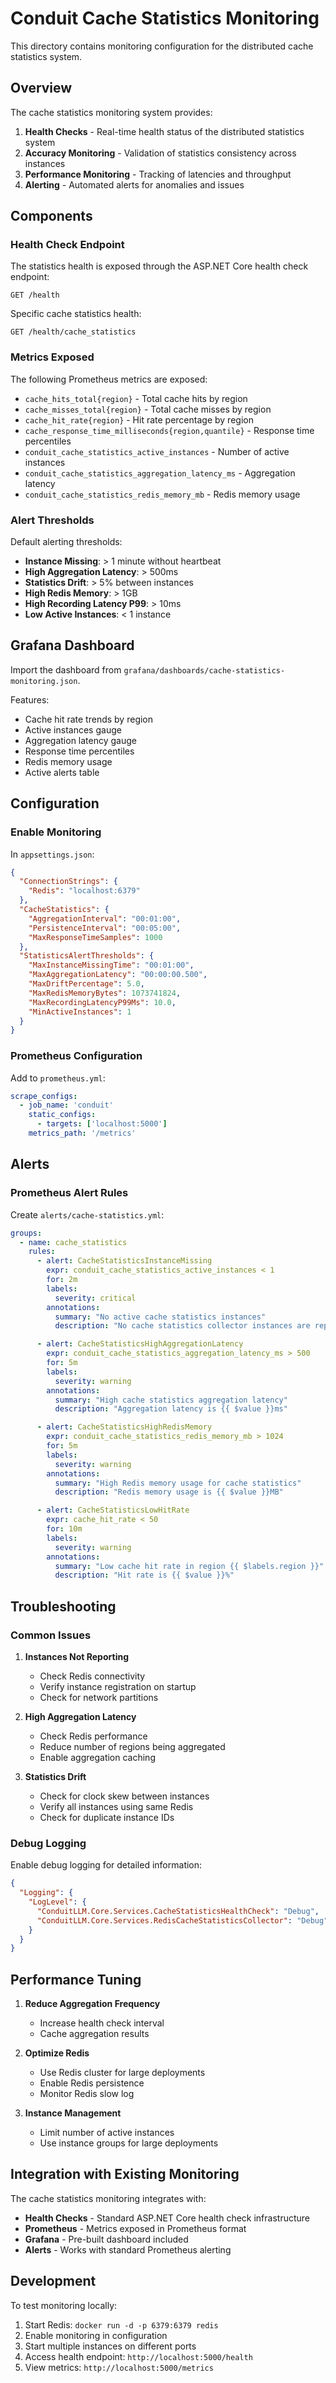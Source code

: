 # Conduit Cache Statistics Monitoring

This directory contains monitoring configuration for the distributed cache statistics system.

## Overview

The cache statistics monitoring system provides:

1. **Health Checks** - Real-time health status of the distributed statistics system
2. **Accuracy Monitoring** - Validation of statistics consistency across instances
3. **Performance Monitoring** - Tracking of latencies and throughput
4. **Alerting** - Automated alerts for anomalies and issues

## Components

### Health Check Endpoint

The statistics health is exposed through the ASP.NET Core health check endpoint:

```
GET /health
```

Specific cache statistics health:

```
GET /health/cache_statistics
```

### Metrics Exposed

The following Prometheus metrics are exposed:

- `cache_hits_total{region}` - Total cache hits by region
- `cache_misses_total{region}` - Total cache misses by region
- `cache_hit_rate{region}` - Hit rate percentage by region
- `cache_response_time_milliseconds{region,quantile}` - Response time percentiles
- `conduit_cache_statistics_active_instances` - Number of active instances
- `conduit_cache_statistics_aggregation_latency_ms` - Aggregation latency
- `conduit_cache_statistics_redis_memory_mb` - Redis memory usage

### Alert Thresholds

Default alerting thresholds:

- **Instance Missing**: > 1 minute without heartbeat
- **High Aggregation Latency**: > 500ms
- **Statistics Drift**: > 5% between instances
- **High Redis Memory**: > 1GB
- **High Recording Latency P99**: > 10ms
- **Low Active Instances**: < 1 instance

## Grafana Dashboard

Import the dashboard from `grafana/dashboards/cache-statistics-monitoring.json`.

Features:
- Cache hit rate trends by region
- Active instances gauge
- Aggregation latency gauge
- Response time percentiles
- Redis memory usage
- Active alerts table

## Configuration

### Enable Monitoring

In `appsettings.json`:

```json
{
  "ConnectionStrings": {
    "Redis": "localhost:6379"
  },
  "CacheStatistics": {
    "AggregationInterval": "00:01:00",
    "PersistenceInterval": "00:05:00",
    "MaxResponseTimeSamples": 1000
  },
  "StatisticsAlertThresholds": {
    "MaxInstanceMissingTime": "00:01:00",
    "MaxAggregationLatency": "00:00:00.500",
    "MaxDriftPercentage": 5.0,
    "MaxRedisMemoryBytes": 1073741824,
    "MaxRecordingLatencyP99Ms": 10.0,
    "MinActiveInstances": 1
  }
}
```

### Prometheus Configuration

Add to `prometheus.yml`:

```yaml
scrape_configs:
  - job_name: 'conduit'
    static_configs:
      - targets: ['localhost:5000']
    metrics_path: '/metrics'
```

## Alerts

### Prometheus Alert Rules

Create `alerts/cache-statistics.yml`:

```yaml
groups:
  - name: cache_statistics
    rules:
      - alert: CacheStatisticsInstanceMissing
        expr: conduit_cache_statistics_active_instances < 1
        for: 2m
        labels:
          severity: critical
        annotations:
          summary: "No active cache statistics instances"
          description: "No cache statistics collector instances are reporting"

      - alert: CacheStatisticsHighAggregationLatency
        expr: conduit_cache_statistics_aggregation_latency_ms > 500
        for: 5m
        labels:
          severity: warning
        annotations:
          summary: "High cache statistics aggregation latency"
          description: "Aggregation latency is {{ $value }}ms"

      - alert: CacheStatisticsHighRedisMemory
        expr: conduit_cache_statistics_redis_memory_mb > 1024
        for: 5m
        labels:
          severity: warning
        annotations:
          summary: "High Redis memory usage for cache statistics"
          description: "Redis memory usage is {{ $value }}MB"

      - alert: CacheStatisticsLowHitRate
        expr: cache_hit_rate < 50
        for: 10m
        labels:
          severity: warning
        annotations:
          summary: "Low cache hit rate in region {{ $labels.region }}"
          description: "Hit rate is {{ $value }}%"
```

## Troubleshooting

### Common Issues

1. **Instances Not Reporting**
   - Check Redis connectivity
   - Verify instance registration on startup
   - Check for network partitions

2. **High Aggregation Latency**
   - Check Redis performance
   - Reduce number of regions being aggregated
   - Enable aggregation caching

3. **Statistics Drift**
   - Check for clock skew between instances
   - Verify all instances using same Redis
   - Check for duplicate instance IDs

### Debug Logging

Enable debug logging for detailed information:

```json
{
  "Logging": {
    "LogLevel": {
      "ConduitLLM.Core.Services.CacheStatisticsHealthCheck": "Debug",
      "ConduitLLM.Core.Services.RedisCacheStatisticsCollector": "Debug"
    }
  }
}
```

## Performance Tuning

1. **Reduce Aggregation Frequency**
   - Increase health check interval
   - Cache aggregation results

2. **Optimize Redis**
   - Use Redis cluster for large deployments
   - Enable Redis persistence
   - Monitor Redis slow log

3. **Instance Management**
   - Limit number of active instances
   - Use instance groups for large deployments

## Integration with Existing Monitoring

The cache statistics monitoring integrates with:

- **Health Checks** - Standard ASP.NET Core health check infrastructure
- **Prometheus** - Metrics exposed in Prometheus format
- **Grafana** - Pre-built dashboard included
- **Alerts** - Works with standard Prometheus alerting

## Development

To test monitoring locally:

1. Start Redis: `docker run -d -p 6379:6379 redis`
2. Enable monitoring in configuration
3. Start multiple instances on different ports
4. Access health endpoint: `http://localhost:5000/health`
5. View metrics: `http://localhost:5000/metrics`